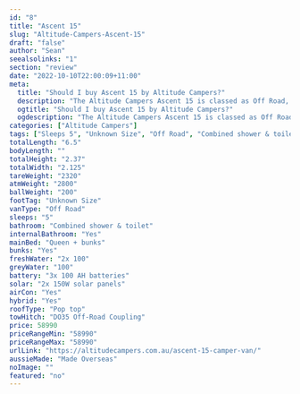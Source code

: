 ```yaml
---
id: "8"
title: "Ascent 15"
slug: "Altitude-Campers-Ascent-15"
draft: "false"
author: "Sean"
seealsolinks: "1"
section: "review"
date: "2022-10-10T22:00:09+11:00"
meta:
  title: "Should I buy Ascent 15 by Altitude Campers?"
  description: "The Altitude Campers Ascent 15 is classed as Off Road, and sleeps 5 people. It is Made Overseas and comes in at Unknown Size. It generally has Combined shower & toilet."
  ogtitle: "Should I buy Ascent 15 by Altitude Campers?"
  ogdescription: "The Altitude Campers Ascent 15 is classed as Off Road, and sleeps 5 people. It is Made Overseas and comes in at Unknown Size. It generally has Combined shower & toilet."
categories: ["Altitude Campers"]
tags: ["Sleeps 5", "Unknown Size", "Off Road", "Combined shower & toilet", "Pop top", "50 - 60k", "Made Overseas"]
totalLength: "6.5"
bodyLength: ""
totalHeight: "2.37"
totalWidth: "2.125"
tareWeight: "2320"
atmWeight: "2800"
ballWeight: "200"
footTag: "Unknown Size"
vanType: "Off Road"
sleeps: "5"
bathroom: "Combined shower & toilet"
internalBathroom: "Yes"
mainBed: "Queen + bunks"
bunks: "Yes"
freshWater: "2x 100"
greyWater: "100"
battery: "3x 100 AH batteries"
solar: "2x 150W solar panels"
airCon: "Yes"
hybrid: "Yes"
roofType: "Pop top"
towHitch: "DO35 Off-Road Coupling"
price: 58990
priceRangeMin: "58990"
priceRangeMax: "58990"
urlLink: "https://altitudecampers.com.au/ascent-15-camper-van/"
aussieMade: "Made Overseas"
noImage: ""
featured: "no"
---
```

